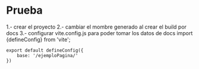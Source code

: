 # Prueba 
1.- crear el proyecto
2.- cambiar el mombre generado al crear el build por docs
3.- configurar vite.config.js para poder tomar los datos de docs
        import {defineConfig} from 'vite';


    export default defineConfig({
        base: '/ejemploPagina/'
    })
